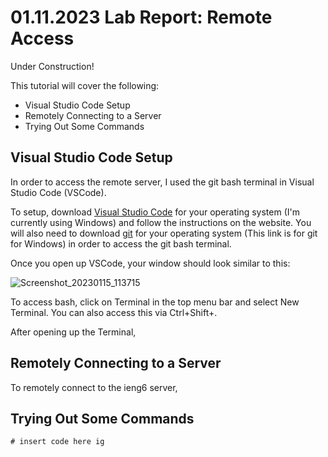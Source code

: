 # **01.11.2023 Lab Report: Remote Access**
Under Construction!

This tutorial will cover the following:
- Visual Studio Code Setup
- Remotely Connecting to a Server
- Trying Out Some Commands

## **Visual Studio Code Setup**
In order to access the remote server, I used the git bash terminal in Visual Studio Code (VSCode).

To setup, download [Visual Studio Code](https://code.visualstudio.com/) for your operating system (I'm currently using Windows) and follow the instructions on the website. You will also need to download [git](https://gitforwindows.org/) for your operating system (This link is for git for Windows) in order to access the git bash terminal.

Once you open up VSCode, your window should look similar to this:

![Screenshot_20230115_113715](https://user-images.githubusercontent.com/122484428/212623172-b2271d2a-6a04-41ab-b7a9-0a5ea300f973.png)

To access bash, click on Terminal in the top  menu bar and select New Terminal. You can also access this via Ctrl+Shift+.

After opening up the Terminal, 

## **Remotely Connecting to a Server**
To remotely connect to the ieng6 server, 

## **Trying Out Some Commands**
```
# insert code here ig
```
